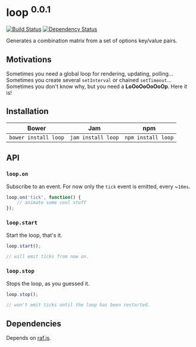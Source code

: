 # loop <sup>0.0.1</sup>

[![Build Status](https://travis-ci.org/ngryman/loop.png)](https://travis-ci.org/ngryman/loop)
[![Dependency Status](https://gemnasium.com/ngryman/loop.png)](https://gemnasium.com/ngryman/loop)

Generates a combination matrix from a set of options key/value pairs.

## Motivations

Sometimes you need a global loop for rendering, updating, polling...
Sometimes you create several `setInterval` or chained `setTimeout`...
Sometimes you don't know why, but you need a **LoOoOoOoOoOp**.
Here it is!

## Installation

|Bower|Jam|npm|
|-----|---|---|
|`bower install loop`|`jam install loop`|`npm install loop`|

## API

### `loop.on`

Subscribe to an event. For now only the `tick` event is emitted, every ~`16ms`.

```javascript
loop.on('tick', function() {
	// animate some cool stuff
});
```

### `loop.start`

Start the loop, that's it.

```javascript
loop.start();

// will emit ticks from now on.
```

### `loop.stop`

Stops the loop, as you guessed it.

```javascript
loop.stop();

// won't emit ticks until the loop has been restarted.
```

## Dependencies

Depends on [raf.js](https://github.com/ngryman/raf.js).